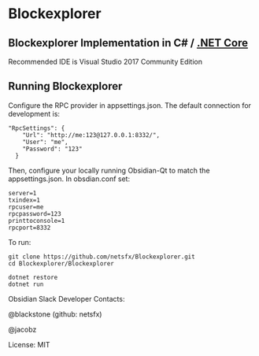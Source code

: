 Blockexplorer
=============

Blockexplorer Implementation in C# / [.NET Core](https://dotnet.github.io/)
------------------------------------------------

Recommended IDE is Visual Studio 2017 Community Edition

Running Blockexplorer
---------------------

Configure the RPC provider in appsettings.json. The default connection for development is:

```
"RpcSettings": {
    "Url": "http://me:123@127.0.0.1:8332/",
    "User": "me",
    "Password": "123" 
  } 
 ```

Then, configure your locally running Obsidian-Qt to match the appsettings.json. In obsdian.conf set:

```
server=1
txindex=1
rpcuser=me
rpcpassword=123
printtoconsole=1
rpcport=8332
```

To run:

```
git clone https://github.com/netsfx/Blockexplorer.git  
cd Blockexplorer/Blockexplorer

dotnet restore
dotnet run

```

Obsidian Slack Developer Contacts:

@blackstone (github: netsfx)

@jacobz




License: MIT
